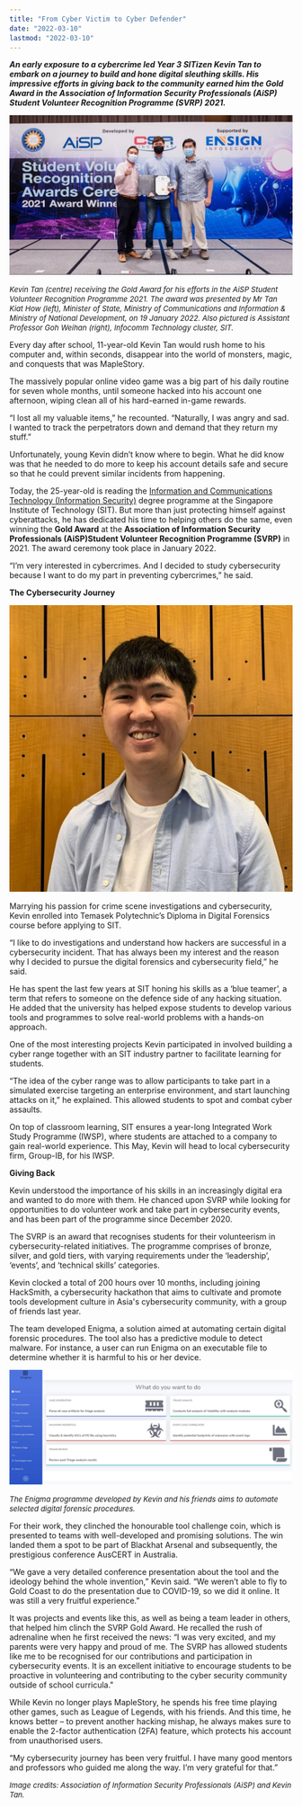 ```yaml
---
title: "From Cyber Victim to Cyber Defender"
date: "2022-03-10"
lastmod: "2022-03-10"
---
```


***An early exposure to a cybercrime led Year 3 SITizen Kevin Tan to embark on a journey to build and hone digital sleuthing skills. His impressive efforts in giving back to the community earned him the Gold Award in the Association of Information Security Professionals (AiSP) Student Volunteer Recognition Programme (SVRP) 2021.***

![KevinTan](./kevintan1920x1080.jpg)

*<font size = 2>Kevin Tan (centre) receiving the Gold Award for his efforts in the AiSP Student Volunteer Recognition Programme 2021. The award was presented by Mr Tan Kiat How (left), Minister of State, Ministry of Communications and Information & Ministry of National Development, on 19 January 2022. Also pictured is Assistant Professor Goh Weihan (right), Infocomm Technology cluster, SIT.* </font>

Every day after school, 11-year-old Kevin Tan would rush home to his computer and, within seconds, disappear into the world of monsters, magic, and conquests that was MapleStory.

The massively popular online video game was a big part of his daily routine for seven whole months, until someone hacked into his account one afternoon, wiping clean all of his hard-earned in-game rewards.

“I lost all my valuable items,” he recounted. “Naturally, I was angry and sad. I wanted to track the perpetrators down and demand that they return my stuff.”

Unfortunately, young Kevin didn’t know where to begin. What he did know was that he needed to do more to keep his account details safe and secure so that he could prevent similar incidents from happening.

Today, the 25-year-old is reading the [Information and Communications Technology (Information Security)](https://www.singaporetech.edu.sg/undergraduate-programmes/information-and-communications-technology-information-security "ICT(IS)") degree programme at the Singapore Institute of Technology (SIT). But more than just protecting himself against cyberattacks, he has dedicated his time to helping others do the same, even winning the **Gold Award** at the **Association of Information Security Professionals (AiSP)Student Volunteer Recognition Programme (SVRP)** in 2021. The award ceremony took place in January 2022.

“I’m very interested in cybercrimes. And I decided to study cybersecurity because I want to do my part in preventing cybercrimes,” he said.

**The Cybersecurity Journey**

![KevinTan_profilepic](./kevintan-profilepic.jpg)

Marrying his passion for crime scene investigations and cybersecurity, Kevin enrolled into Temasek Polytechnic’s Diploma in Digital Forensics course before applying to SIT.

“I like to do investigations and understand how hackers are successful in a cybersecurity incident. That has always been my interest and the reason why I decided to pursue the digital forensics and cybersecurity field,” he said.

He has spent the last few years at SIT honing his skills as a ‘blue teamer’, a term that refers to someone on the defence side of any hacking situation. He added that the university has helped expose students to develop various tools and programmes to solve real-world problems with a hands-on approach.

One of the most interesting projects Kevin participated in involved building a cyber range together with an SIT industry partner to facilitate learning for students.

“The idea of the cyber range was to allow participants to take part in a simulated exercise targeting an enterprise environment, and start launching attacks on it,” he explained. This allowed students to spot and combat cyber assaults.

On top of classroom learning, SIT ensures a year-long Integrated Work Study Programme (IWSP), where students are attached to a company to gain real-world experience. This May, Kevin will head to local cybersecurity firm, Group-IB, for his IWSP.

**Giving Back**

Kevin understood the importance of his skills in an increasingly digital era and wanted to do more with them. He chanced upon SVRP while looking for opportunities to do volunteer work and take part in cybersecurity events, and has been part of the programme since December 2020.

The SVRP is an award that recognises students for their volunteerism in cybersecurity-related initiatives. The programme comprises of bronze, silver, and gold tiers, with varying requirements under the ‘leadership’, ‘events’, and ‘technical skills’ categories.

Kevin clocked a total of 200 hours over 10 months, including joining HackSmith, a cybersecurity hackathon that aims to cultivate and promote tools development culture in Asia's cybersecurity community, with a group of friends last year.

The team developed Enigma, a solution aimed at automating certain digital forensic procedures. The tool also has a predictive module to detect malware. For instance, a user can run Enigma on an executable file to determine whether it is harmful to his or her device.

![KevinTan_Enigma-prog](./kevintan-enigma-prog.jpg)

*<font size = 2>The Enigma programme developed by Kevin and his friends aims to automate selected digital forensic procedures.*</font>

For their work, they clinched the honourable tool challenge coin, which is presented to teams with well-developed and promising solutions. The win landed them a spot to be part of Blackhat Arsenal and subsequently, the prestigious conference AusCERT in Australia.

“We gave a very detailed conference presentation about the tool and the ideology behind the whole invention,” Kevin said. “We weren’t able to fly to Gold Coast to do the presentation due to COVID-19, so we did it online. It was still a very fruitful experience.” 

It was projects and events like this, as well as being a team leader in others, that helped him clinch the SVRP Gold Award. He recalled the rush of adrenaline when he first received the news: “I was very excited, and my parents were very happy and proud of me. The SVRP has allowed students like me to be recognised for our contributions and participation in cybersecurity events. It is an excellent initiative to encourage students to be proactive in volunteering and contributing to the cyber security community outside of school curricula."

While Kevin no longer plays MapleStory, he spends his free time playing other games, such as League of Legends, with his friends. And this time, he knows better – to prevent another hacking mishap, he always makes sure to enable the 2-factor authentication (2FA) feature, which protects his account from unauthorised users.

“My cybersecurity journey has been very fruitful. I have many good mentors and professors who guided me along the way. I’m very grateful for that.”

*<font size = 2>Image credits: Association of Information Security Professionals (AiSP) and Kevin Tan.*</font>